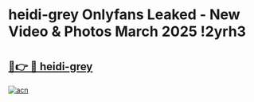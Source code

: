 # heidi-grey Onlyfans Leaked - New Video & Photos March 2025 !2yrh3

# <h2><a href="https://t4fij1.iuczelnia.edu.pl?title=heidi-grey&ref=2yrh3">🔗👉 🔴 heidi-grey</a></h2>

[![acn](https://github.com/user-attachments/assets/0f9c940e-d8b0-45ae-aac7-cd30a18b3e1c)](https://t4fij1.iuczelnia.edu.pl?title=heidi-grey&ref=2yrh3)

